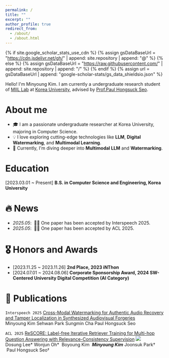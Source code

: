 ```yaml
---
permalink: /
title: ""
excerpt: ""
author_profile: true
redirect_from: 
  - /about/
  - /about.html
---
```


{% if site.google_scholar_stats_use_cdn %}
{% assign gsDataBaseUrl = "https://cdn.jsdelivr.net/gh/" | append: site.repository | append: "@" %}
{% else %}
{% assign gsDataBaseUrl = "https://raw.githubusercontent.com/" | append: site.repository | append: "/" %}
{% endif %}
{% assign url = gsDataBaseUrl | append: "google-scholar-stats/gs_data_shieldsio.json" %}

<span class='anchor' id='about-me'></span>

Hello! I'm Minyoung Kim. I am currently a undergraduate research student of <a href="https://miil.korea.ac.kr/">MIIL Lab</a> at <a href="https://www.korea.edu/">Korea University</a>, advised by <a href="https://phseo.github.io/">Prof.Paul Hongsuck Seo</a>. 

<!-- Previously, I received my B.S. degree from <a href="https://www.korea.edu/">Korea University</a> in june 2024.-->

# About me
- 🎓 I am a passionate undergraduate researcher at Korea University, majoring in Computer Science.  
- 💡 I love exploring cutting-edge technologies like **LLM**, **Digital Watermarking**, and **Multimodal Learning**.  
- 🌱 Currently, I'm diving deeper into **Multimodal LLM** and **Watermarking**.

# Education
[2023.03.01 ~ Present] **B.S. in Computer Science and Engineering, Korea University**

# 🔥 News
- *2025.05*: &nbsp;🎉🎉 One paper has been accepted by Interspeech 2025.
- *2025.05*: &nbsp;🎉🎉 One paper has been accepted by ACL 2025.

# 🎖 Honors and Awards
- [2023.11.25 ~ 2023.11.26] **2nd Place, 2023 iNThon**
- [2024.07.01 ~ 2024.08.06] **Corporate Sponsorship Award, 2024 SW-Centered University Digital Competition (AI Category)**

# 📝 Publications 
``Interspeech 2025`` [Cross-Modal Watermarking for Authentic Audio Recovery and Tamper Localization in Synthesized Audiovisual Forgeries](https://eurominyoung186.github.io/CMW_SAVF/)<br>
Minyoung Kim  Sehwan Park  Sungmin Cha  Paul Hongsuck Seo

``ACL 2025`` [ReSCORE: Label-free Iterative Retriever Training for Multi-hop Question Answering with Relevance-Consistency Supervision](https://leeds1219.github.io/ReSCORE/) [![](https://img.shields.io/github/stars/leeds1219/ReSCORE?style=social&amp;label=Stars)](https://leeds1219.github.io/ReSCORE/)<br>
Dosung Lee*  Wonjun Oh*  Boyoung Kim  ***Minyoung Kim***  Joonsuk Park†  Paul Hongsuck Seo†

<!-- 
# 💻 Internships
- *Lorem Ipsum*, [Lorem Ipsum](Lorem Ipsum), Lorem Ipsum.

# 🎖 Honors and Awards
- *Lorem Ipsum* Lorem Ipsum
-->
